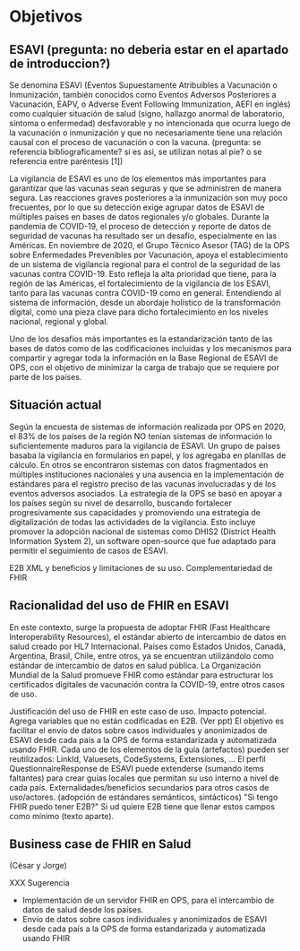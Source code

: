 # Objetivos
## ESAVI (pregunta: no deberia estar en el apartado de introduccion?)
Se denomina ESAVI (Eventos Supuestamente Atribuibles a Vacunación o Inmunización, también conocidos como Eventos Adversos Posteriores a Vacunación, EAPV, o Adverse Event Following Immunization, AEFI en inglés) como cualquier situación de salud (signo, hallazgo anormal de laboratorio, síntoma o enfermedad) desfavorable y no intencionada que ocurra luego de la vacunación o inmunización y que no necesariamente tiene una relación causal con el proceso de vacunación o con la vacuna. (pregunta: se referencia bibliograficamente? si es asi, se utilizan notas al pie? o se referencia entre paréntesis [1])

La vigilancia de ESAVI es uno de los elementos más importantes para garantizar que las vacunas sean seguras y que se administren de manera segura. Las reacciones graves posteriores a la inmunización son muy poco frecuentes, por lo que su detección exige agrupar datos de ESAVI de múltiples países en bases de datos regionales y/o globales.
Durante la pandemia de COVID-19, el proceso de detección y reporte de datos de seguridad de vacunas ha resultado ser un desafío, especialmente en las Américas.
En noviembre de 2020, el Grupo Técnico Asesor (TAG) de la OPS sobre Enfermedades Prevenibles por Vacunación, apoya el establecimiento de un sistema de vigilancia regional para el control de la seguridad de las vacunas contra COVID-19.
Esto refleja la alta prioridad que tiene, para la región de las Américas, el fortalecimiento de la vigilancia de los ESAVI, tanto para las vacunas contra COVID-19 como en general. Entendiendo al sistema de información, desde un abordaje holístico de la transformación digital, como una pieza clave para dicho fortalecimiento en los niveles nacional, regional y global.

Uno de los desafíos más importantes es la estandarización tanto de las bases de datos como de las codificaciones incluidas y los mecanismos para compartir y agregar toda la información en la Base Regional de ESAVI de OPS, con el objetivo de minimizar la carga de trabajo que se requiere por parte de los países.

## Situación actual

Según la encuesta de sistemas de información realizada por OPS en 2020, el 83% de los países de la región NO tenían sistemas de información lo suficientemente maduros para la vigilancia de ESAVI. Un grupo de países basaba la vigilancia en formularios en papel, y los agregaba en planillas de cálculo. En otros se encontraron sistemas con datos fragmentados en múltiples instituciones nacionales y una ausencia en la implementación de estándares para el registro preciso de las vacunas involucradas y de los eventos adversos asociados.
La estrategia de la OPS se basó en apoyar a los países según su nivel de desarrollo, buscando fortalecer progresivamente sus capacidades y promoviendo una estrategia de digitalización de todas las actividades de la vigilancia. Esto incluye promover la adopción nacional de sistemas como DHIS2 (District Health Information System 2), un software open-source que fue adaptado para permitir el seguimiento de casos de ESAVI.

E2B XML y beneficios y limitaciones de su uso. Complementariedad de FHIR

## Racionalidad del uso de FHIR en ESAVI
En este contexto, surge la propuesta de adoptar FHIR (Fast Healthcare Interoperability Resources), el estándar abierto de intercambio de datos en salud creado por HL7 Internacional. Países como Estados Unidos, Canadá, Argentina, Brasil, Chile, entre otros, ya se encuentran utilizándolo como estándar de intercambio de datos en salud pública. La Organización Mundial de la Salud promueve FHIR como estándar para estructurar los certificados digitales de vacunación contra la COVID-19, entre otros casos de uso.

Justificación del uso de FHIR en este caso de uso. Impacto potencial. Agrega variables que no están codificadas en E2B.
(Ver ppt)
El objetivo es facilitar el envío de datos sobre casos individuales y anonimizados de ESAVI desde cada país a la OPS de forma estandarizada y automatizada usando FHIR.
Cada uno de los elementos de la guía (artefactos) pueden ser reutilizados: LinkId, Valuesets, CodeSystems, Extensiones, ...
El perfil QuestionnaireResponse de ESAVI puede extenderse (sumando items faltantes) para crear guías locales que permitan su uso interno a nivel de cada país.
Externalidades/beneficios secundarios para otros casos de uso/actores. (adopción de estándares semánticos, sintácticos) "Si tengo FHIR puedo tener E2B?" Si ud quiere E2B tiene que llenar estos campos como mínimo (texto aparte).
## Business case de FHIR en Salud

(César y Jorge)

XXX
Sugerencia
- Implementación de un servidor FHIR en OPS, para el intercambio de datos de salud desde los países.
- Envío de datos sobre casos individuales y anonimizados de ESAVI desde cada país a la OPS de forma estandarizada y automatizada usando FHIR